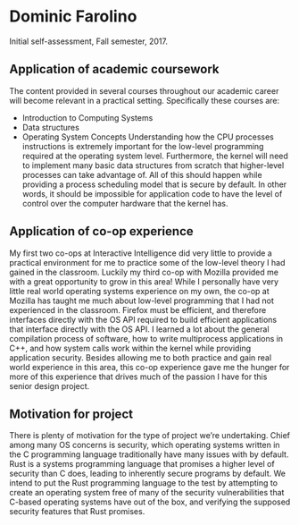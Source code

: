 # Dominic Farolino

Initial self-assessment, Fall semester, 2017.

## Application of academic coursework

The content provided in several courses throughout our academic career will become relevant in a practical setting. Specifically
these courses are:
 - Introduction to Computing Systems
 - Data structures
 - Operating System Concepts
Understanding how the CPU processes instructions is extremely important for the low-level programming required at the operating system
level. Furthermore, the kernel will need to implement many basic data structures from scratch that higher-level processes can take advantage
of. All of this should happen while providing a process scheduling model that is secure by default. In other words, it should be impossible
for application code to have the level of control over the computer hardware that the kernel has.

## Application of co-op experience

My first two co-ops at Interactive Intelligence did very little to provide a practical environment for me to practice some
of the low-level theory I had gained in the classroom. Luckily my third co-op with Mozilla provided me with a great opportunity
to grow in this area! While I personally have very little real world operating systems experience on my own, the co-op at Mozilla
has taught me much about low-level programming that I had not experienced in the classroom. Firefox must be efficient, and therefore
interfaces directly with the OS API required to build efficient applications that interface directly with the OS API. I learned a lot
about the general compilation process of software, how to write multiprocess applications in C++, and how system calls work within the
kernel while providing application security. Besides allowing me to both practice and gain real world experience in this area, this co-op
experience gave me the hunger for more of this experience that drives much of the passion I have for this senior design project.

## Motivation for project

There is plenty of motivation for the type of project we’re undertaking. Chief among many OS concerns is security, which operating systems
written in the C programming language traditionally have many issues with by default. Rust is a systems programming language that promises
a higher level of security than C does, leading to inherently secure programs by default. We intend to put the Rust programming language to the test by attempting to create an operating system free of many of the security vulnerabilities that C-based operating systems have out of the box, and verifying the supposed security features that Rust promises.

